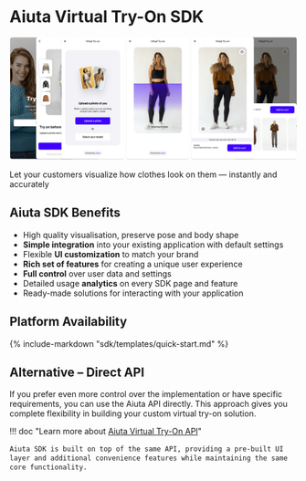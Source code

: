 # Aiuta Virtual Try-On SDK

![About Virtual Try-On](/media/about.png)

Let your customers visualize how clothes look on them — instantly and accurately

## Aiuta SDK Benefits

- High quality visualisation, preserve pose and body shape
- **Simple integration** into your existing application with default settings
- Flexible **UI customization** to match your brand
- **Rich set of features** for creating a unique user experience
- **Full control** over user data and settings
- Detailed usage **analytics** on every SDK page and feature
- Ready-made solutions for interacting with your application

## Platform Availability

{% include-markdown "sdk/templates/quick-start.md" %}

## Alternative – Direct API

If you prefer even more control over the implementation or have specific requirements, you can use the Aiuta API directly. This approach gives you complete flexibility in building your custom virtual try-on solution.

!!! doc "Learn more about [Aiuta Virtual Try-On API](/api/try-on/index.md)"

    Aiuta SDK is built on top of the same API, providing a pre-built UI layer and additional convenience features while maintaining the same core functionality.
